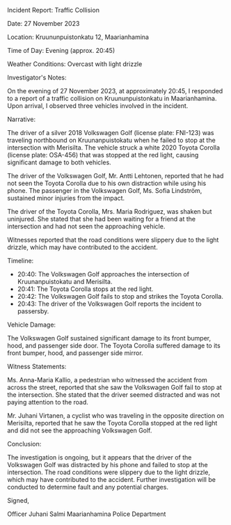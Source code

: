 Incident Report: Traffic Collision

Date: 27 November 2023

Location: Kruununpuistonkatu 12, Maarianhamina

Time of Day: Evening (approx. 20:45)

Weather Conditions: Overcast with light drizzle

Investigator's Notes:

On the evening of 27 November 2023, at approximately 20:45, I responded to a report of a traffic collision on Kruununpuistonkatu in Maarianhamina. Upon arrival, I observed three vehicles involved in the incident.

Narrative:

The driver of a silver 2018 Volkswagen Golf (license plate: FNI-123) was traveling northbound on Kruunanpuistokatu when he failed to stop at the intersection with Merisilta. The vehicle struck a white 2020 Toyota Corolla (license plate: OSA-456) that was stopped at the red light, causing significant damage to both vehicles.

The driver of the Volkswagen Golf, Mr. Antti Lehtonen, reported that he had not seen the Toyota Corolla due to his own distraction while using his phone. The passenger in the Volkswagen Golf, Ms. Sofia Lindström, sustained minor injuries from the impact.

The driver of the Toyota Corolla, Mrs. Maria Rodriguez, was shaken but uninjured. She stated that she had been waiting for a friend at the intersection and had not seen the approaching vehicle.

Witnesses reported that the road conditions were slippery due to the light drizzle, which may have contributed to the accident.

Timeline:

* 20:40: The Volkswagen Golf approaches the intersection of Kruunanpuistokatu and Merisilta.
* 20:41: The Toyota Corolla stops at the red light.
* 20:42: The Volkswagen Golf fails to stop and strikes the Toyota Corolla.
* 20:43: The driver of the Volkswagen Golf reports the incident to passersby.

Vehicle Damage:

The Volkswagen Golf sustained significant damage to its front bumper, hood, and passenger side door. The Toyota Corolla suffered damage to its front bumper, hood, and passenger side mirror.

Witness Statements:

Ms. Anna-Maria Kallio, a pedestrian who witnessed the accident from across the street, reported that she saw the Volkswagen Golf fail to stop at the intersection. She stated that the driver seemed distracted and was not paying attention to the road.

Mr. Juhani Virtanen, a cyclist who was traveling in the opposite direction on Merisilta, reported that he saw the Toyota Corolla stopped at the red light and did not see the approaching Volkswagen Golf.

Conclusion:

The investigation is ongoing, but it appears that the driver of the Volkswagen Golf was distracted by his phone and failed to stop at the intersection. The road conditions were slippery due to the light drizzle, which may have contributed to the accident. Further investigation will be conducted to determine fault and any potential charges.

Signed,

Officer Juhani Salmi
Maarianhamina Police Department